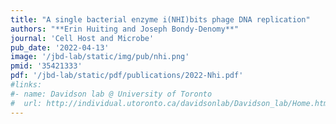 ```yaml
---
title: "A single bacterial enzyme i(NHI)bits phage DNA replication"
authors: "**Erin Huiting and Joseph Bondy-Denomy**"
journal: 'Cell Host and Microbe'
pub_date: '2022-04-13'
image: '/jbd-lab/static/img/pub/nhi.png'
pmid: '35421333'
pdf: '/jbd-lab/static/pdf/publications/2022-Nhi.pdf'
#links:
#- name: Davidson lab @ University of Toronto
#  url: http://individual.utoronto.ca/davidsonlab/Davidson_lab/Home.html
---
```

